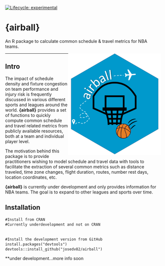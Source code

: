  <!-- badges: start -->
  [![Lifecycle: experimental](https://img.shields.io/badge/lifecycle-experimental-orange.svg)](https://www.tidyverse.org/lifecycle/#experimental)
  <!-- badges: end -->

# {airball}
An R package to calculate common schedule & travel metrics for NBA teams.

<img src="man/airballlogo.PNG" align="right" width="300" />

***

## Intro

The impact of schedule density and fixture congestion on team performance and injury risk is frequently discussed in various different sports and leagues around the world. **{airball}** provides a set of functions to quickly compute common schedule and travel related metrics from publicly available resources, both at a team and individual player level.

The motivation behind this package is to provide practitioners wishing to model schedule and travel data with tools to facilitate the extraction of several common metrics such as distance traveled, time zone changes, flight duration, routes, number rest days, location coordinates, etc.

**{airball}** is currently under development and only provides information for NBA teams. The goal is to expand to other leagues and sports over time.

## Installation

```
#Install from CRAN 
#Currently underdevelopment and not on CRAN

  
#Install the development version from GitHub  
install.packages("devtools")
devtools::install_github("josedv82/airball")
```

**under development...more info soon
